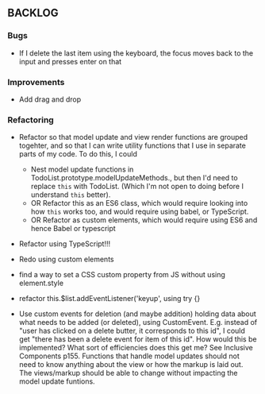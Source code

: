 ## BACKLOG

### Bugs

* If I delete the last item using the keyboard, the focus moves back to the input and presses enter on that

### Improvements

* Add drag and drop

### Refactoring

* Refactor so that model update and view render functions are grouped togehter, and so that I can write utility functions that I use in separate parts of my code. To do this, I could
  * Nest model update functions in TodoList.prototype.modelUpdateMethods., but then I'd need to replace `this` with TodoList. (Which I'm not open to doing before I understand `this` better).
  * OR Refactor this as an ES6 class, which would require looking into how `this` works too, and would require using babel, or TypeScript.
  * OR Refactor as custom elements, which would require using ES6 and hence Babel or typescript
* Refactor using TypeScript!!!
* Redo using custom elements

* find a way to set a CSS custom property from JS without using element.style

* refactor this.$list.addEventListener('keyup', using try {}

* Use custom events for deletion (and maybe addition) holding data about what needs to be added (or deleted), using CustomEvent. E.g. instead of "user has clicked on a delete butter, it corresponds to this id", I could get "there has been a delete event for item of this id". How would this be implemented? What sort of efficiencies does this get me? See Inclusive Components p155. Functions that handle model updates should not need to know anything about the view or how the markup is laid out. The views/markup should be able to change without impacting the model update funtions.
